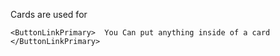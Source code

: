 Cards are used for

```
<ButtonLinkPrimary>  You Can put anything inside of a card </ButtonLinkPrimary>
```
